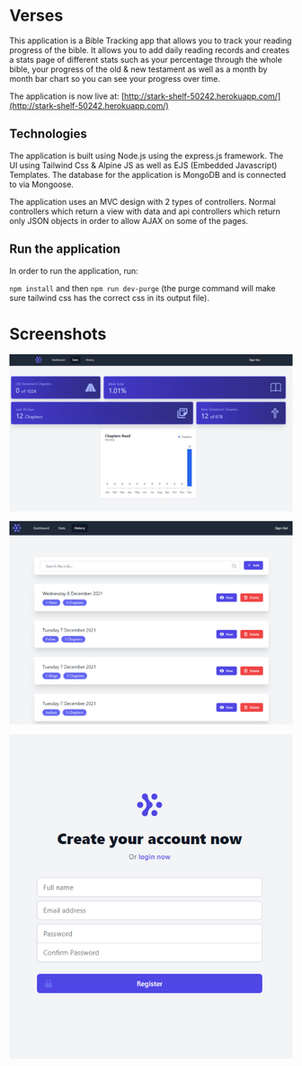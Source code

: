 # Verses
This application is a Bible Tracking app that allows you to track your reading progress of the bible. It allows you to add daily reading records and creates a stats page of different stats such as your percentage through the whole bible, your progress of the old & new testament as well as a month by month bar chart so you can see your progress over time.

The application is now live at: [http://stark-shelf-50242.herokuapp.com/](http://stark-shelf-50242.herokuapp.com/)


## Technologies
The application is built using Node.js using the express.js framework. The UI using Tailwind Css & Alpine JS as well as EJS (Embedded Javascript) Templates. The database for the application is MongoDB and is connected to via Mongoose.

The application uses an MVC design with 2 types of controllers. Normal controllers which return a view with data and api controllers which return only JSON objects in order to allow AJAX on some of the pages.

## Run the application
In order to run the application, run:

`npm install` and then `npm run dev-purge` (the purge command will make sure tailwind css has the correct css in its output file).

# Screenshots

![Stats](./images/StatsPage.png)

![History](./images/HistoryPage.png)

![Register](./images/RegisterPage.png)
